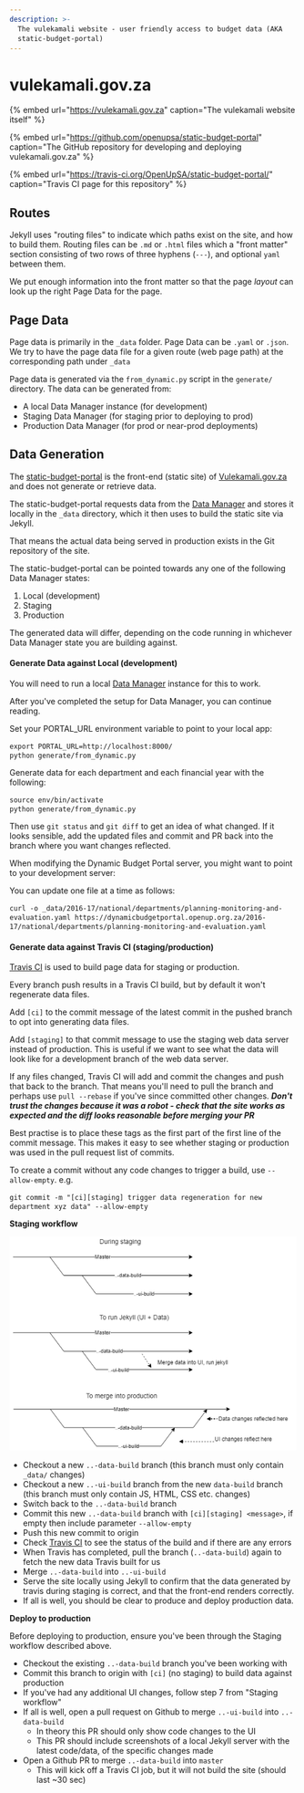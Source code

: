 ```yaml
---
description: >-
  The vulekamali website - user friendly access to budget data (AKA
  static-budget-portal)
---
```


# vulekamali.gov.za

{% embed url="https://vulekamali.gov.za" caption="The vulekamali website itself" %}

{% embed url="https://github.com/openupsa/static-budget-portal" caption="The GitHub repository for developing and deploying vulekamali.gov.za" %}

{% embed url="https://travis-ci.org/OpenUpSA/static-budget-portal/" caption="Travis CI page for this repository" %}

## Routes

Jekyll uses "routing files" to indicate which paths exist on the site, and how to build them. Routing files can be `.md` or `.html` files which a "front matter" section consisting of two rows of three hyphens \(`---`\), and optional `yaml` between them.

We put enough information into the front matter so that the page _layout_ can look up the right Page Data for the page.

## Page Data

Page data is primarily in the `_data` folder. Page Data can be `.yaml` or `.json`. We try to have the page data file for a given route \(web page path\) at the corresponding path under `_data`

Page data is generated via the `from_dynamic.py` script in the `generate/` directory. The data can be generated from:

* A local Data Manager instance \(for development\)
* Staging Data Manager  \(for staging prior to deploying to prod\)
* Production Data Manager \(for prod or near-prod deployments\)

## Data Generation

The [static-budget-portal](vulekamali.gov.za.md) is the front-end \(static site\) of [Vulekamali.gov.za](https://vulekamali.gov.za/) and does not generate or retrieve data.

The static-budget-portal requests data from the [Data Manager](vulekamali-data-manager/) and stores it locally in the `_data` directory, which it then uses to build the static site via Jekyll.

That means the actual data being served in production exists in the Git repository of the site. 

The static-budget-portal can be pointed towards any one of the following Data Manager states:

1. Local \(development\)
2. Staging
3. Production

The generated data will differ, depending on the code running in whichever Data Manager state you are building against.

#### Generate Data against Local \(development\)

You will need to run a local [Data Manager](vulekamali-data-manager/) instance for this to work.

After you've completed the setup for Data Manager, you can continue reading.

Set your PORTAL\_URL environment variable to point to your local app:

```text
export PORTAL_URL=http://localhost:8000/ 
python generate/from_dynamic.py
```

Generate data for each department and each financial year with the following:

```text
source env/bin/activate
python generate/from_dynamic.py
```

Then use `git status` and `git diff` to get an idea of what changed. If it looks sensible, add the updated files and commit and PR back into the branch where you want changes reflected.

When modifying the Dynamic Budget Portal server, you might want to point to your development server:

You can update one file at a time as follows:

```text
curl -o _data/2016-17/national/departments/planning-monitoring-and-evaluation.yaml https://dynamicbudgetportal.openup.org.za/2016-17/national/departments/planning-monitoring-and-evaluation.yaml
```

#### Generate data against Travis CI \(staging/production\)

[Travis CI](https://travis-ci.org/) is used to build page data for staging or production.

Every branch push results in a Travis CI build, but by default it won't regenerate data files.

Add `[ci]` to the commit message of the latest commit in the pushed branch to opt into generating data files.

Add `[staging]` to that commit message to use the staging web data server instead of production. This is useful if we want to see what the data will look like for a development branch of the web data server.

If any files changed, Travis CI will add and commit the changes and push that back to the branch. That means you'll need to pull the branch and perhaps use `pull --rebase` if you've since committed other changes. _**Don't trust the changes because it was a robot - check that the site works as expected and the diff looks reasonable before merging your PR**_

Best practise is to place these tags as the first part of the first line of the commit message. This makes it easy to see whether staging or production was used in the pull request list of commits.

To create a commit without any code changes to trigger a build, use `--allow-empty`. e.g.

```text
git commit -m "[ci][staging] trigger data regeneration for new department xyz data" --allow-empty
```

**Staging workflow**

[![Staging Branch Workflow](https://github.com/OpenUpSA/static-budget-portal/raw/eb0ce2e95c8d7e4363f64b14829a5455b51c89c1/docs/images/staging-branch-workflow.png)](https://github.com/OpenUpSA/static-budget-portal/blob/eb0ce2e95c8d7e4363f64b14829a5455b51c89c1/docs/images/staging-branch-workflow.png)

* Checkout a new `..-data-build` branch \(this branch must only contain `_data/` changes\)
* Checkout a new `..-ui-build` branch from the new `data-build` branch \(this branch must only contain JS, HTML, CSS etc. changes\)
* Switch back to the `..-data-build` branch
* Commit this new `..-data-build` branch with `[ci][staging] <message>`, if empty then include parameter `--allow-empty`
* Push this new commit to origin
* Check [Travis CI](https://travis-ci.org/) to see the status of the build and if there are any errors
* When Travis has completed, pull the branch \(`..-data-build`\) again to fetch the new data Travis built for us
* Merge `..-data-build` into `..-ui-build`
* Serve the site locally using Jekyll to confirm that the data generated by travis during staging is correct, and that the front-end renders correctly.
* If all is well, you should be clear to produce and deploy production data.

**Deploy to production**

Before deploying to production, ensure you've been through the Staging workflow described above.

* Checkout the existing `..-data-build` branch you've been working with
* Commit this branch to origin with `[ci]` \(no staging\) to build data against production
* If you've had any additional UI changes, follow step 7 from "Staging workflow"
* If all is well, open a pull request on Github to merge `..-ui-build` into `..-data-build`
  * In theory this PR should only show code changes to the UI
  * This PR should include screenshots of a local Jekyll server with the latest code/data, of the specific changes made
* Open a Github PR to merge `..-data-build` into `master`
  * This will kick off a Travis CI job, but it will not build the site \(should last ~30 sec\)

